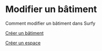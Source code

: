 # Modifier un bâtiment

Comment modifier un bâtiment dans Surfy

[Créer un bâtiment](./creer-un-batiment)




[Créer un espace](./../espaces/gerer-les-espace)

